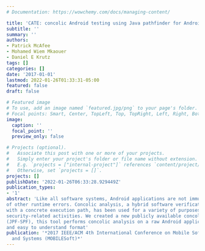 ```yaml
---
# Documentation: https://wowchemy.com/docs/managing-content/

title: 'CATE: concolic Android testing using Java pathfinder for Android applications'
subtitle: ''
summary: ''
authors:
- Patrick McAfee
- Mohamed Wiem Mkaouer
- Daniel E Krutz
tags: []
categories: []
date: '2017-01-01'
lastmod: 2022-01-26T01:33:31-05:00
featured: false
draft: false

# Featured image
# To use, add an image named `featured.jpg/png` to your page's folder.
# Focal points: Smart, Center, TopLeft, Top, TopRight, Left, Right, BottomLeft, Bottom, BottomRight.
image:
  caption: ''
  focal_point: ''
  preview_only: false

# Projects (optional).
#   Associate this post with one or more of your projects.
#   Simply enter your project's folder or file name without extension.
#   E.g. `projects = ["internal-project"]` references `content/project/deep-learning/index.md`.
#   Otherwise, set `projects = []`.
projects: []
publishDate: '2022-01-26T06:33:28.929449Z'
publication_types:
- '1'
abstract: 'Like all software systems, Android applications are not immune to bugs, security vulnerabilities, and a wide range
of other runtime errors. Concolic analysis, a hybrid software verification technique which performs symbolic execution along
with a concrete execution path, has been used for a variety of purposes including software testing, code clone detection, and
security-related activities. We created a new publicly available concolic analysis tool for analyzing Android applications: Concolic Android TEster (CATE). Building on Java Path Finder
(JPF-SPF), this tool performs concolic analysis on a raw Android application file (or source code) and provides output in a useful
and easy to understand format'
publication: '*2017 IEEE/ACM 4th International Conference on Mobile Software Engineering
  and Systems (MOBILESoft)*'
---
```

